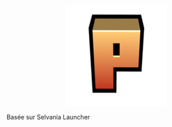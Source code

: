 <p align="center"><img src="../src/assets/images/icon.png" alt="icon-launcher"></p>

Basée sur Selvania Launcher
